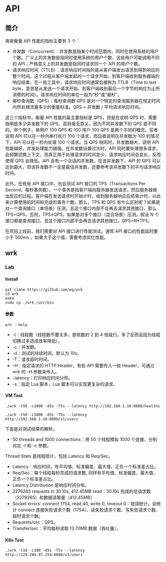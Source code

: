 # API

## 简介

用来衡量 API 性能的指标主要有 3  个：

- 并发数（Concurrent）：并发数是指某个时间范围内，同时在使用系统的用户个数。广义上的并发数是指同时使用系统的用户个数，这些用户可能调用不同的 API；严格意义上的并发数是指同时请求同一个 API 的用户个数。
- 请求响应时间（TTLB）：请求响应时间指的是从客户端发出请求到得到响应的整个时间。这个过程从客户端发起的一个请求开始，到客户端收到服务器端的响应结束。在一些工具中，请求响应时间通常会被称为 TTLB（Time to last  byte，意思是从发送一个请求开始，到客户端收到最后一个字节的响应为止所消费的时间）。请求响应时间的单位一般为“秒”或“毫秒”。
- 每秒查询数（QPS）：每秒查询数 QPS 是对一个特定的查询服务器在规定时间内所处理流量多少的衡量标准。QPS = 并发数 /  平均请求响应时间。

这三个指标中，衡量 API 性能的最主要指标是 QPS，但是在说明 QPS 时，需要指明是多少并发数下的 QPS，否则毫无意义，因为不同并发数下的 QPS 是不同的。举个例子，单用户 100  QPS 和 100 用户 100 QPS 是两个不同的概念。前者说明 API 可以在一秒内串行执行 100 个请求，而后者说明在并发数为 100 的情况下，API 可以在一秒内处理 100 个请求。当 QPS 相同时，并发数越大，说明 API 性能越好，并发处理能力越强。在并发数设置过大时，API 同时要处理很多请求，会频繁切换上下文，而真正用于处理请求的时间变少，请求响应时间会变长，反而使得 QPS 会降低。API 会有一个合适的并发数，在该并发数下，API 的 QPS 可以达到最大，但该并发数不一定是最佳并发数，还要参考该并发数下的平均请求响应时间。

此外，在有些 API 接口中，也会测试 API 接口的 TPS（Transactions Per  Second，每秒事务数）。一个事务是指客户端向服务器发送请求，然后服务器做出反应的过程。客户端在发送请求时开始计时，收到服务器响应后结束计时，以此来计算使用的时间和完成的事务个数。那么，TPS 和 QPS 有什么区别呢？如果是对一个查询接口（单场景）压测，且这个接口内部不会再去请求其他接口，那么  TPS=QPS，否则，TPS≠QPS。如果是对多个接口（混合场景）压测，假设 N 个接口都是查询接口，且这个接口内部不会再去请求其他接口，QPS=N*TPS。

在项目上线前，我们需要对 API 接口进行性能测试。通常 API 接口的性能延时要小于 500ms ，如果大于这个值，需要考虑优化性能。

## wrk

### Lab

#### Install

```ssh
git clone https://github.com/wg/wrk
cd wrk
make
sudo cp ./wrk /usr/bin
```

#### 参数

```shell
wrh --help
```

- -t：线程数（线程数不要太多，是核数的 2 到 4 倍就行，多了反而会因为线程切换过多造成效率降低）。
- -c：并发数。
- -d：测试的持续时间，默认为 10s。
- -T：请求超时时间。
- -H：指定请求的  HTTP Header，有些 API 需要传入一些 Header，可通过 wrk 的 -H  参数来传入。
- -latency：打印响应时间分布。
- -s：指定 Lua 脚本，Lua 脚本可以实现更复杂的请求。

#### VM Test

```shell
./wrk -t50 -c1000 -d5s -T5s --latency http://192.168.1.10:8080/healthz

./wrk -t50 -c1000 -d5s -T5s --latency http://192.168.1.10:8080/v1/users
```

下面是对测试结果的解析。

- 50 threads  and 1000 connections：用 50 个线程模拟 1000 个连接，分别对应 -t 和 -c 参数。

Thread Stats 是线程统计，包括 Latency 和  Req/Sec。

- Latency：响应时间，有平均值、标准偏差、最大值、正负一个标准差占比。
- Req/Sec：每个线程每秒完成的请求数,  同样有平均值、标准偏差、最大值、正负一个标准差占比。
- Latency Distribution 是响应时间分布。
- 2276265 requests in 30.10s, 412.45MB read：30.10s  完成的总请求数（2276265）和数据读取量（412.45MB）
- Socket errors: connect 1754, read 40,  write 0, timeout 0：错误统计，会统计 connect  连接失败请求个数（1754）、读失败请求个数、写失败请求个数、超时请求个数。
- Requests/sec：QPS。
- Transfer/sec：平均每秒读取 13.70MB 数据（吞吐量）。

#### K8s Test

```shell
./wrk -t10 -c100 -d5s -T5s --latency http://129.204.97.254:8080/v1/users
```





